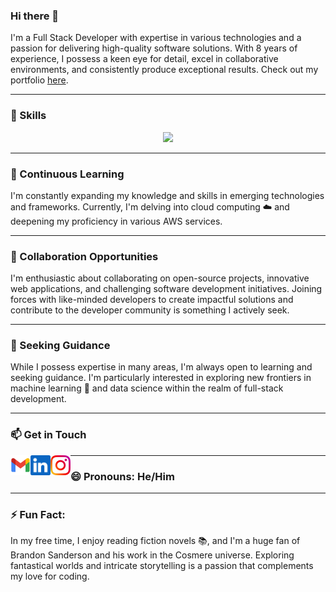 ### Hi there 👋
I'm a Full Stack Developer with expertise in various technologies and a passion for delivering high-quality software solutions. With 8 years of experience, I possess a keen eye for detail, excel in collaborative environments, and consistently produce exceptional results. Check out my portfolio [here](https://hamza-arshad.github.io/portfolio).

---
### 🚀 Skills
<p align="center">
  <a href="https://skillicons.dev">
    <img src="https://skillicons.dev/icons?i=js,ts,nodejs,java,python,react,vue,nuxtjs,nextjs,html5,css3,mysql,postgres,tailwind,redis,kubernetes,docker,windicss,mongodb,grafana,jenkins,aws,tensorflow,firebase&perline=12" />
  </a>
</p>

---
### 🌱 Continuous Learning
I'm constantly expanding my knowledge and skills in emerging technologies and frameworks. Currently, I'm delving into cloud computing ☁️ and deepening my proficiency in various AWS services.

---
### 👯 Collaboration Opportunities
I'm enthusiastic about collaborating on open-source projects, innovative web applications, and challenging software development initiatives. Joining forces with like-minded developers to create impactful solutions and contribute to the developer community is something I actively seek.

---
### 🤔 Seeking Guidance
While I possess expertise in many areas, I'm always open to learning and seeking guidance. I'm particularly interested in exploring new frontiers in machine learning 🤖 and data science within the realm of full-stack development.

---
### 📫 Get in Touch
<a href="mailto:sheikh.hamza.arshad@gmail.com">
    <img height="32" align="left" alt="Mail" src="icons/gmail.png" />
</a>

<a href="https://www.linkedin.com/in/hamzaarshad">
    <img height="32" align="left" alt="LinkedIn" src="icons/linkedin.png" />
</a>

<a href="https://www.instagram.com/sh3ikh00/">
    <img height="32" align="left" alt="Instagram" src="icons/instagram.png" />
</a>

---
### 😄 Pronouns: He/Him

---
### ⚡ Fun Fact:
In my free time, I enjoy reading fiction novels 📚, and I'm a huge fan of Brandon Sanderson and his work in the Cosmere universe. Exploring fantastical worlds and intricate storytelling is a passion that complements my love for coding.

<!--
**hamza-arshad/hamza-arshad** is a ✨ _special_ ✨ repository because its `README.md` (this file) appears on your GitHub profile.

Here are some ideas to get you started:

- 🔭 I’m currently working on ...
- 🌱 I’m currently learning ...
- 👯 I’m looking to collaborate on ...
- 🤔 I’m looking for help with ...
- 💬 Ask me about ...
- 📫 How to reach me: ...
- 😄 Pronouns: ...
- ⚡ Fun fact: ...
-->
